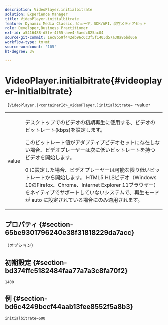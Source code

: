 ```yaml
---
description: VideoPlayer.initialbitrate
solution: Experience Manager
title: VideoPlayer.initialbitrate
feature: Dynamic Media Classic，ビューア，SDK/API，混在メディアセット
role: Developer,Business Practitioner
exl-id: a5416488-d5fe-4f55-aee4-5aedc825ac04
source-git-commit: 1ec8b59f442eb96c6c3f5f1405d57a38a86bd056
workflow-type: tm+mt
source-wordcount: '105'
ht-degree: 3%

---
```


# VideoPlayer.initialbitrate{#videoplayer-initialbitrate}

` [VideoPlayer.|<containerId>_videoPlayer.]initialbitrate= *`value`*`

<table id="table_6B56976AEADA440A9A6BC9C4F65D4ADA"> 
 <tbody> 
  <tr> 
   <td colname="col1"> <p> <span class="codeph"> <span class="varname"> value  </span> </span> </p> </td> 
   <td colname="col2"> <p>デスクトップでのビデオの初期再生に使用する、ビデオのビットレート(kbps)を設定します。 </p> <p>このビットレート値がアダプティブビデオセットに存在しない場合、ビデオプレーヤーは次に低いビットレートを持つビデオを開始します。 </p> <p><span class="codeph"> 0 </span>に設定した場合、ビデオプレーヤーは可能な限り低いビットレートから開始します。 HTML5 HLSビデオ（Windows 10のFirefox、Chrome、Internet Explorer 11ブラウザー）をネイティブでサポートしていないシステムで、再生モードが<span class="codeph"> auto </span>に設定されている場合にのみ適用されます。 </p> </td> 
  </tr> 
 </tbody> 
</table>

## プロパティ {#section-65be9301796240e38f31818229da7acc}

（オプション）

## 初期設定 {#section-bd374ffc5182484faa77a7a3c8fa70f2}

`1400`

## 例 {#section-bd6c4249bccf44aab13fee8552f5a8b3}

`initialbitrate=600`
